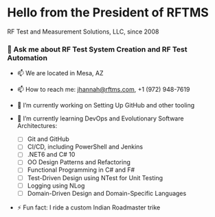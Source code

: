 # Hello from the President of RFTMS
RF Test and Measurement Solutions, LLC, since 2008

### 💬 Ask me about RF Test System Creation and RF Test Automation
- 📫 We are located in Mesa, AZ
- 📫 How to reach me: jhannah@rftms.com, +1 (972) 948-7619

- 🔭 I’m currently working on Setting Up GitHub and other tooling
- 🌱 I’m currently learning DevOps and Evolutionary Software Architectures: 
   - [ ] Git and GitHub
   - [ ] CI/CD, including PowerShell and Jenkins
   - [ ] .NET6 and C# 10
   - [ ] OO Design Patterns and Refactoring
   - [ ] Functional Programming in C# and F#
   - [ ] Test-Driven Design using NTest for Unit Testing
   - [ ] Logging using NLog
   - [ ] Domain-Driven Design and Domain-Specific Languages

- ⚡ Fun fact: I ride a custom Indian Roadmaster trike
